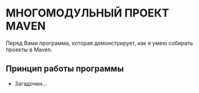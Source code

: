 # МНОГОМОДУЛЬНЫЙ ПРОЕКТ MAVEN

Перед Вами программа, которая демонстрирует, как я умею собирать проекты в Maven.

## Принцип работы программы

- Загадочен...